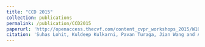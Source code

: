 ```yaml
---
title: "CCD 2015"
collection: publications
permalink: /publication/CCD2015
paperurl: 'http://openaccess.thecvf.com/content_cvpr_workshops_2015/W10/papers/Lohit_Reconstruction-Free_Inference_on_2015_CVPR_paper.pdf'
citation: 'Suhas Lohit, Kuldeep Kulkarni, Pavan Turaga, Jian Wang and Aswin Sankaranarayanan (2015). &quot;Reconstruction-free Inference on Compressive Measurements&quot; <i>CVPRW</i>. (Best Paper Award)'
---
```

